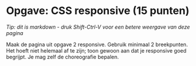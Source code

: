 # Opgave: CSS responsive (15 punten)

*Tip: dit is markdown - druk Shift-Ctrl-V voor een betere weergave van deze pagina*

Maak de pagina uit opgave 2 responsive. Gebruik minimaal 2 breekpunten. Het hoeft niet helemaal af te zijn; toon gewoon aan dat je responsive goed begrijpt. Je mag zelf de choreografie bepalen. 
